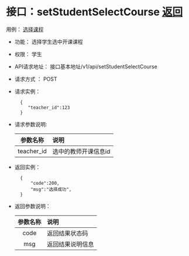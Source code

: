 # 接口：setStudentSelectCourse  [返回](../README.md)
用例： [选择课程](../example/选择课程.md)

- 功能：
    选择学生选中开课课程
    
- 权限：
    学生    
    
- API请求地址： 
    接口基本地址/v1/api/setStudentSelectCourse

- 请求方式 ：
    POST

- 请求实例：

        {
           "teacher_id":123
        }
    
- 请求参数说明:        

  |参数名称|说明|
  |:---------:|:--------------------------------------------------------|
  |teacher_id|选中的教师开课信息id|
  
- 返回实例：

        { 
            "code":200,
            "msg":"选择成功",    
        }

- 返回参数说明：    

  |参数名称|说明|
  |:---------:|:--------------------------------------------------------|
  |code|返回结果状态码|
  |msg|返回结果说明信息|
